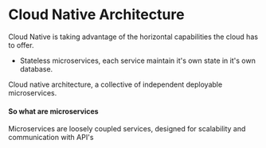 # Cloud Native Architecture
Cloud Native is taking advantage of the horizontal capabilities the cloud has to offer.

- Stateless microservices, each service maintain it's own state in it's own database.

Cloud native architecture, a collective of independent deployable microservices.

#### So what are microservices
Microservices are loosely coupled services, designed for scalability and communication with API's